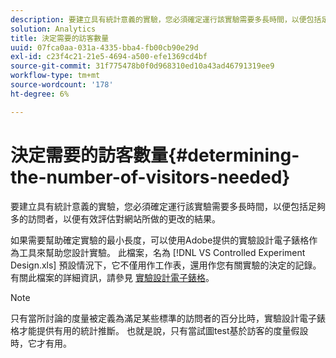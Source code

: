 ```yaml
---
description: 要建立具有統計意義的實驗，您必須確定運行該實驗需要多長時間，以便包括足夠多的訪問者，以便有效評估對網站所做的更改的結果。
solution: Analytics
title: 決定需要的訪客數量
uuid: 07fca0aa-031a-4335-bba4-fb00cb90e29d
exl-id: c23f4c21-21e5-4694-a500-efe1369cd4bf
source-git-commit: 31f775478b0f0d968310ed10a43ad46791319ee9
workflow-type: tm+mt
source-wordcount: '178'
ht-degree: 6%

---
```


# 決定需要的訪客數量{#determining-the-number-of-visitors-needed}

要建立具有統計意義的實驗，您必須確定運行該實驗需要多長時間，以便包括足夠多的訪問者，以便有效評估對網站所做的更改的結果。

如果需要幫助確定實驗的最小長度，可以使用Adobe提供的實驗設計電子錶格作為工具來幫助您設計實驗。 此檔案，名為 [!DNL VS Controlled Experiment Design.xls] 預設情況下，它不僅用作工作表，還用作您有關實驗的決定的記錄。 有關此檔案的詳細資訊，請參見 [實驗設計電子錶格](../../../home/c-undst-ctrld-exp/t-exp-dsn-spst.md#task-d7f674980fe9415d80371d6020bcf164)。

>[!NOTE]
>
>只有當所討論的度量被定義為滿足某些標準的訪問者的百分比時，實驗設計電子錶格才能提供有用的統計推斷。 也就是說，只有當試圖test基於訪客的度量假設時，它才有用。
